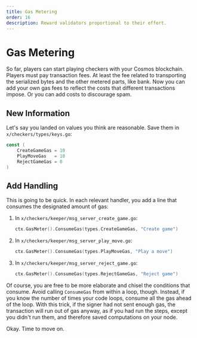 ```yaml
---
title: Gas Metering
order: 16
description: Reward validators proportional to their effort.
---
```


# Gas Metering

So far, players can start playing checkers with your Cosmos blockchain. Players must pay transaction fees. At least the fee related to transporting the serialized bytes and the other metered parts, like bank. Now you can add your own gas fees to reflect the costs that different transactions impose. Or you can add costs to discourage spam.

## New Information

Let's say you landed on values you think are reasonable. Save them in `x/checkers/types/keys.go`:

```go
const (
    CreateGameGas = 10
    PlayMoveGas   = 10
    RejectGameGas = 0
)
```

## Add Handling

This is going to be quick. In each relevant handler, you add a line that consumes the designated amount of gas:

1. In `x/checkers/keeper/msg_server_create_game.go`:
    ```go
    ctx.GasMeter().ConsumeGas(types.CreateGameGas, "Create game")
    ```
2. In `x/checkers/keeper/msg_server_play_move.go`:
    ```go
    ctx.GasMeter().ConsumeGas(types.PlayMoveGas, "Play a move")
    ```
3. In `x/checkers/keeper/msg_server_reject_game.go`:
    ```go
    ctx.GasMeter().ConsumeGas(types.RejectGameGas, "Reject game")
    ```

Of course, you are free to be more elaborate and chisel the conditions that consume. Avoid calling `ConsumeGas` from within a loop, though. Instead, if you know the number of times your code loops, consume all the gas ahead of the loop. With this trick, if the signer had not sent enough gas, the transaction will run out of gas anyway, as if you had run the steps, except you didn't run them, and therefore saved computations on your node.

Okay. Time to move on.
